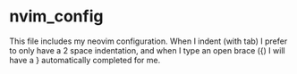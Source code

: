 # nvim_config

This file includes my neovim configuration. When I indent (with tab) I prefer to only have
a 2 space indentation, and when I type an open brace ({) I will have a } automatically 
completed for me.
